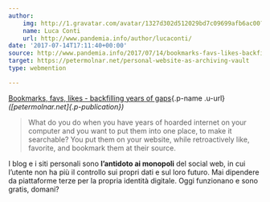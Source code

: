```yaml
---
author:
    img: http://1.gravatar.com/avatar/1327d302d512029bd7c09699afb6ac00?s=40&d=mm&r=g
    name: Luca Conti
    url: http://www.pandemia.info/author/lucaconti/
date: '2017-07-14T17:11:40+00:00'
source: http://www.pandemia.info/2017/07/14/bookmarks-favs-likes-backfilling-years-of-gaps/
target: https://petermolnar.net/personal-website-as-archiving-vault
type: webmention

---
```


[Bookmarks, favs, likes - backfilling years of
gaps](https://petermolnar.net/personal-website-as-archiving-vault){.p-name
.u-url} *([petermolnar.net]{.p-publication})*

> What do you do when you have years of hoarded internet on your
> computer and you want to put them into one place, to make it
> searchable? You put them on your website, while retroactively like,
> favorite, and bookmark them at their source.

I blog e i siti personali sono **l’antidoto ai monopoli** del social
web, in cui l’utente non ha più il controllo sui propri dati e sul loro
futuro. Mai dipendere da piattaforme terze per la propria identità
digitale. Oggi funzionano e sono gratis, domani?